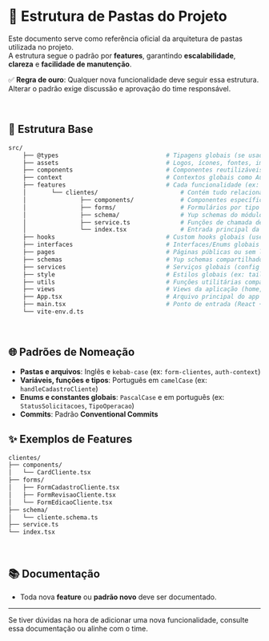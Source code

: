# 📁 Estrutura de Pastas do Projeto

Este documento serve como referência oficial da arquitetura de pastas utilizada no projeto.  
A estrutura segue o padrão por **features**, garantindo **escalabilidade**, **clareza** e **facilidade de manutenção**.


✅ **Regra de ouro**: Qualquer nova funcionalidade deve seguir essa estrutura. Alterar o padrão exige discussão e aprovação do time responsável.


<br>

## 📂 Estrutura Base

```bash
src/ 
    ├── @types                              # Tipagens globais (se usadas) 
    ├── assets                              # Logos, ícones, fontes, imagens estáticas 
    ├── components                          # Componentes reutilizáveis e compartilhados 
    ├── context                             # Contextos globais como Auth, Modal, Config 
    ├── features                            # Cada funcionalidade (ex: clientes, insumos, etc) 
    │       └── clientes/                       # Contém tudo relacionado ao domínio "clientes" 
    │               ├── components/             # Componentes específicos 
    │               ├── forms/                  # Formulários por tipo (cadastro, edição, revisão) 
    │               ├── schema/                 # Yup schemas do módulo 
    │               ├── service.ts              # Funções de chamada de API 
    │               └── index.tsx               # Entrada principal da feature (opcional) 
    ├── hooks                               # Custom hooks globais (useToast, useAuth, etc) 
    ├── interfaces                          # Interfaces/Enums globais (se existirem) 
    ├── pages                               # Páginas públicas ou sem layout (login, 404) 
    ├── schemas                             # Yup schemas compartilhados (ex: authSchema) 
    ├── services                            # Serviços globais (config do Supabase, auth, etc) 
    ├── style                               # Estilos globais (ex: tailwind.css) 
    ├── utils                               # Funções utilitárias compartilhadas 
    ├── views                               # Views da aplicação (home, dashboard, controladoria) 
    ├── App.tsx                             # Arquivo principal do app 
    ├── main.tsx                            # Ponto de entrada (React + Vite) 
    └── vite-env.d.ts

```

<br>

## 🌐 Padrões de Nomeação

- **Pastas e arquivos**: Inglês e `kebab-case` (ex: `form-clientes`, `auth-context`)  
- **Variáveis, funções e tipos**: Português em `camelCase` (ex: `handleCadastroCliente`)  
- **Enums e constantes globais**: `PascalCase` e em português (ex: `StatusSolicitacoes`, `TipoOperacao`)  
- **Commits**: Padrão **Conventional Commits**

## ✨ Exemplos de Features

```bash
clientes/
├── components/
│   └── CardCliente.tsx
├── forms/
│   ├── FormCadastroCliente.tsx
│   ├── FormRevisaoCliente.tsx
│   └── FormEdicaoCliente.tsx
├── schema/
│   └── cliente.schema.ts
├── service.ts
└── index.tsx
```

<br>

## 📚 Documentação

- Toda nova **feature** ou **padrão novo** deve ser documentado.

---

Se tiver dúvidas na hora de adicionar uma nova funcionalidade, consulte essa documentação ou alinhe com o time.